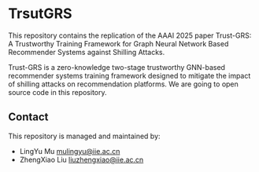 # TrsutGRS
This repository contains the replication of the AAAI 2025 paper Trust-GRS: A Trustworthy Training Framework for Graph Neural Network Based Recommender Systems against Shilling Attacks.

Trust-GRS is a zero-knowledge two-stage trustworthy GNN-based recommender systems training framework designed to mitigate the impact of shilling attacks on recommendation platforms. We are going to open source code in this repository.

## Contact
This repository is managed and maintained by:
- LingYu Mu mulingyu@iie.ac.cn
- ZhengXiao Liu liuzhengxiao@iie.ac.cn


